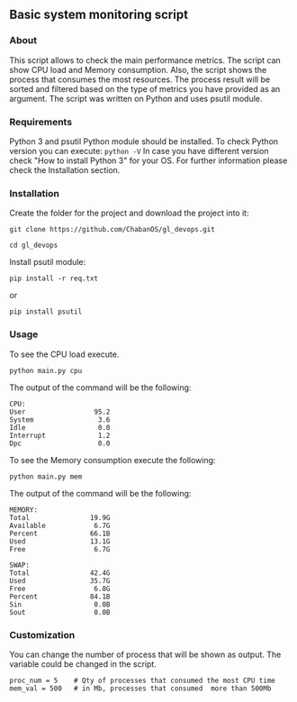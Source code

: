 ## Basic system monitoring script

### About
This script allows to check the main performance metrics.
The script can show CPU load and Memory consumption.
Also, the script shows the process that consumes the most resources.
The process result will be sorted and filtered based on the type of metrics you have provided as an argument.
The script was written on Python and uses psutil module.

### Requirements
Python 3 and psutil Python module should be installed.
To check Python version you can execute:
`python -V`
In case you have different version check "How to install Python 3" for your OS.
For further information please check the Installation section.

### Installation
Create the folder for the project and download the project into it:

`git clone https://github.com/ChabanOS/gl_devops.git`

`cd gl_devops`

Install psutil module:

`pip install -r req.txt`

or

`pip install psutil`


### Usage
To see the CPU load execute.

`python main.py cpu`

The output of the command will be the following:
```
CPU:
User                 95.2
System                3.6
Idle                  0.0
Interrupt             1.2
Dpc                   0.0
```
To see the Memory consumption execute the following:

`python main.py mem`

The output of the command will be the following:
```
MEMORY:
Total               19.9G
Available            6.7G
Percent             66.1B
Used                13.1G
Free                 6.7G

SWAP:
Total               42.4G
Used                35.7G
Free                 6.8G
Percent             84.1B
Sin                  0.0B
Sout                 0.0B

```

### Customization
You can change the number of process that will be shown as output.
The variable could be changed in the script.
```
proc_num = 5    # Qty of processes that consumed the most CPU time
mem_val = 500   # in Mb, processes that consumed  more than 500Mb
```
